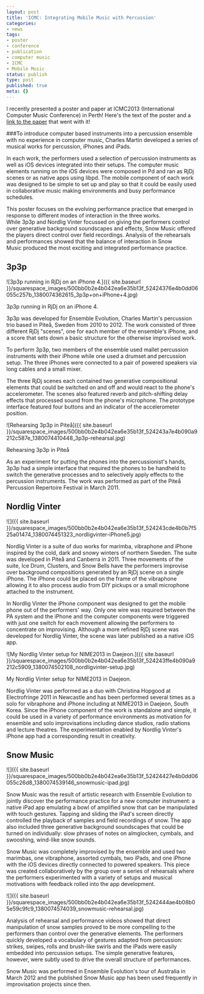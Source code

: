 ```yaml
---
layout: post
title: 'ICMC: Integrating Mobile Music with Percussion'
categories:
- news
tags:
- poster
- conference
- publication
- computer music
- ICMC
- Mobile Music
status: publish
type: post
published: true
meta: {}
---
```


I recently presented a poster and paper at ICMC2013 (International Computer Music Conference) in Perth! Here's the text of the poster and a [link to the paper](/s/Martin-Integrating-Mobile-Music-with-Percussion.pdf) that went with it!

###To introduce computer based instruments into a percussion ensemble with no experience in computer music, Charles Martin developed a series of musical works for percussion, iPhones and iPads.

In each work, the performers used a selection of percussion instruments as well as iOS devices integrated into their setups. The computer music elements running on the iOS devices were composed in Pd and ran as RjDj scenes or as native apps using libpd. The mobile component of each work was designed to be simple to set up and play so that it could be easily used in collaborative music making environments and busy performance schedules.

This poster focuses on the evolving performance practice that emerged in response to different modes of interaction in the three works. While 3p3p and Nordlig Vinter focussed on giving the performers control over generative background soundscapes and effects, Snow Music offered the players direct control over field recordings. Analysis of the rehearsals and performances showed that the balance of interaction in Snow Music produced the most exciting and integrated performance practice.

## **3p3p**
       
![3p3p running in RjDj on an iPhone 4.]({{ site.baseurl }}/squarespace_images/500bb0b2e4b042ea6e35b13f_52424376e4b0dd06055c257b_1380074362615_3p3p+on+iPhone+4.jpg) 

3p3p running in RjDj on an iPhone 4. 
  
3p3p was developed for Ensemble Evolution, Charles Martin's percussion trio based in Piteå, Sweden from 2010 to 2012. The work consisted of three different RjDj "scenes", one for each member of the ensemble's iPhone, and a score that sets down a basic structure for the otherwise improvised work.

To perform 3p3p, two members of the ensemble used mallet percussion instruments with their iPhone while one used a drumset and percussion setup. The three iPhones were connected to a pair of powered speakers via long cables and a small mixer.

The three RjDj scenes each contained two generative compositional elements that could be switched on and off and would react to the phone's accelerometer. The scenes also featured reverb and pitch-shifting delay effects that processed sound from the phone's microphone. The prototype interface featured four buttons and an indicator of the accelerometer position.

![Rehearsing 3p3p in Piteå]({{ site.baseurl }}/squarespace_images/500bb0b2e4b042ea6e35b13f_524243a7e4b090a9212c587e_1380074410448_3p3p-rehearsal.jpg) 

Rehearsing 3p3p in Piteå 

As an experiment for putting the phones into the percussionist's hands, 3p3p had a simple interface that required the phones to be handheld to switch the generative processes and to selectively apply effects to the percussion instruments. The work was performed as part of the Piteå Percussion Repertoire Festival in March 2011.

## Nordlig Vinter
   
![]({{ site.baseurl }}/squarespace_images/500bb0b2e4b042ea6e35b13f_524243cde4b0b7f525a01474_1380074451323_nordligvinter-iPhone5.jpg)

Nordlig Vinter is a suite of duo works for marimba, vibraphone and iPhone inspired by the cold, dark and snowy winters of northern Sweden. The suite was developed in Piteå and Canberra in 2011. Three movements of the suite, Ice Drum, Clusters, and Snow Bells have the performers improvise over background compositions generated by an RjDj scene on a single iPhone. The iPhone could be placed on the frame of the vibraphone allowing it to also process audio from DIY pickups or a small microphone attached to the instrument.

In Nordlig Vinter the iPhone component was designed to get the mobile phone out of the performers' way. Only one wire was required between the PA system and the iPhone and the computer components were triggered with just one switch for each movement allowing the performers to concentrate on improvising. Although a more refined RjDj scene was developed for Nordlig Vinter, the scene was later published as a native iOS app. 
       
![My Nordlig Vinter setup for NIME2013 in Daejeon.]({{ site.baseurl }}/squarespace_images/500bb0b2e4b042ea6e35b13f_524243ffe4b090a9212c5909_1380074502108_nordligvinter-setup.jpg) 

My Nordlig Vinter setup for NIME2013 in Daejeon.
  
Nordlig Vinter was performed as a duo with Christina Hopgood at Electrofringe 2011 in Newcastle and has been performed several times as a solo for vibraphone and iPhone including at NIME2013 in Daejeon, South Korea. Since the iPhone component of the work is standalone and simple, it could be used in a variety of performance environments as motivation for ensemble and solo improvisations including dance studios, radio stations and lecture theatres. The experimentation enabled by Nordlig Vinter's iPhone app had a corresponding result in creativity.

## Snow Music
   
![]({{ site.baseurl }}/squarespace_images/500bb0b2e4b042ea6e35b13f_52424427e4b0dd06055c26d8_1380074539146_snowmusic-ipad.jpg)

Snow Music was the result of artistic research with Ensemble Evolution to jointly discover the performance practice for a new computer instrument: a native iPad app emulating a bowl of amplified snow that can be manipulated with touch gestures. Tapping and sliding the iPad's screen directly controlled the playback of samples and field recordings of snow. The app also included three generative background soundscapes that could be turned on individually: slow phrases of notes on almglocken, cymbals, and swooshing, wind-like snow sounds.

Snow Music was completely improvised by the ensemble and used two marimbas, one vibraphone, assorted cymbals, two iPads, and one iPhone with the iOS devices directly connected to powered speakers. This piece was created collaboratively by the group over a series of rehearsals where the performers experimented with a variety of setups and musical motivations with feedback rolled into the app development.

![]({{ site.baseurl }}/squarespace_images/500bb0b2e4b042ea6e35b13f_5242444ae4b08b05e59c9fc9_1380074574039_snowmusic-rehearsal.jpg)

Analysis of rehearsal and performance videos showed that direct manipulation of snow samples proved to be more compelling to the performers than control over the generative elements. The performers quickly developed a vocabulary of gestures adapted from percussion: strikes, swipes, rolls and brush-like swirls and the iPads were easily embedded into percussion setups. The simple generative features, however, were subtly used to drive the overall structure of performances.

Snow Music was performed in Ensemble Evolution's tour of Australia in March 2012 and the published 
Snow Music app has been used frequently in improvisation projects since then. 
